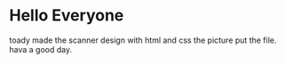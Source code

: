 # Hello Everyone 
toady made the scanner design with html and css the picture put the file.
hava a good day.
